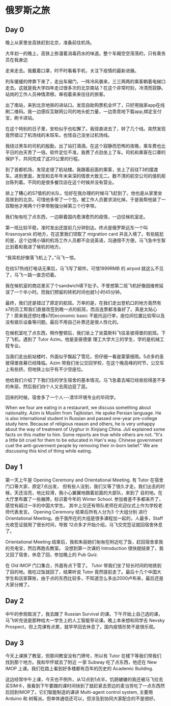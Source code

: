 # 俄罗斯之旅
## Day 0
晚上从家里坐高铁赶到北京，准备前往机场。

大年初一的晚上，高铁上弥漫着消毒药水的味道。整个车厢空空荡荡的，只有乘务员在我身边

走来走去。我戴着口罩，时不时看看手机，关注下疫情的最新进展。

列车缓缓的停靠下来了，走出车厢门，一阵冷风袭来，三三两两的乘客朝着电梯口走去。这就是我大学四年走过很多次的北京南站？在这个非常时刻，冷清而寂静。站岗的工作人员神情肃穆。审视着来来往往的旅客。

出了南站，来到北京地铁的进站口。发现自助购票机全坏了，只好用独家app在线刷二维码。我一边感叹互联网公司的地头蛇力量，一边乖乖地下载app,绑定支付宝，刷卡进站。

在这个特别的日子里，安检似乎也松懈了。我径直进去了，转了几个线。突然发现竟然错过了机场线的末班车。也怪自己没坐过机场线。

我绕过黑车的司机的殷勤，出了站打滴滴。在这个寂静而恐怖的夜晚，乘车费也比平日的白天贵了一倍。软件定位不准，我费了点劲坐上了车。司机和乘客在口罩的保护下，共同完成了这20公里的行程。

到了首都机场，发现走错了航站楼。我跟着前面的乘客，坐上了前往T3的摆渡车。进到里面，发现和去年年末来深的情景大致无二。数不清的航空公司的值机柜台陈列着。不同的是很多餐饮店在这个时候并没有营业。

排上了糟心的S7值机的长队，恰好在我办理的时候马飞赶到了。他也是从家里坐高铁到的北京。可惜他多带了一个包，被工作人员要求消化掉。于是我帮他装了一双鞋他才用两个行李带勉强分掉第三个行李带。

我们匆匆吃了点东西，一边聊着国内愈演愈烈的疫情，一边往候机室走。

第一班比较平稳，准时发出还提前几分钟到达。终点是俄罗斯远东一个叫 Krasnoyarsk 的地方，在这里我们领取了 migration card 并且入境了。有些尴尬的是，这个边境小镇的机场工作人员都不会说英语，沟通很不方便。马飞急中生智比划着和我进了候机的地方。

“我耳机好像落飞机上了。”马飞一惊。

在给S7热线打电话无果后，马飞写了邮件。可惜1999RMB 的 airpod 就这么不见了，马飞一路一直念叨着。

我在候机室的商店里买了个sandwich填下肚子。不曾想第二班飞机好像因维修延误了一个半小时。而我们预留的转机时间也就1小时45分钟。

最终，我们还是错过了原定的航班。万幸的是，在我们走出登机口的地方竟然有s7的员工帮我们直接改签到晚一点的航班，而且连票都准备好了。真是太贴心了！原来我还想吐槽s7的economic basic 不能托运行李，座位间位置比较窄以及没有娱乐设备等问题。最后不用自己补票还是很人性化的。

在候机室吃了点东西，稍作整顿后，我们坐上了坐莫斯科飞往圣彼得堡的航班。下了飞机，遇到了 Tutor Azim。他是圣彼德堡
理工大学大三的学生，学的是机械工程专业。

当我们走出航站楼时，外面似乎飘起了雪花，但仔细一看是蒙蒙细雨。5点多的圣彼得堡夜幕已经降临。Azim 带我们坐公交回学校，在这个晚高峰的时节，公交车上有些挤。但地铁上似乎有不少空座位。

他给我们介绍了下我们住的学生宿舍的基本情况。马飞急着去喊已经收拾得差不多的朱丽，然后我们四个人又去周边逛了逛。

回来的时候，宿舍多了一个人---清华环境专业的毕同学。

When we four are eating in a restaurant, we discuss something about nationality.  Azim is Muslim from Tajikistan. He spoke Persian language.  He is also international student in Russian and passed one-year pre-college study
here. Because of religious reason and others, he is very unhappy about the way of treatment of Uyghur in Xinjiang China. Juli explained some facts on this matter to him. Some reports are true while others are not.  "It's a little bit cruel for them to be educated in Han's way. Chinese government cuel the anti-goverment people by removing their in-born belief." We are discussing this kind of thing while eating.

## Day 1
第一天上午是 Opening Ceremony and Orientational Meeting. 有 Tutor 在宿舍门口等大家，原定7点出发，
但有些人没到，我们又等了很久才走。我们出去的时候，天还没亮，地比较滑，我小心翼翼地跟着前面的大部队，来到了
目的地。在大厅里布置了一些展牌，标识着今年的 Winter School. 参加者差不多都来齐了，感觉有超过一半的中国大学生。
其中上交还有带队老师在欢迎仪式上作为学校老师代表发言。 Opening Ceremony 结束后所有人分为3 个大组分别
进行 Orientational Meeting。由于我所在的大组是很多课程加一起的，人最多，Staff 光收签证就用了很长时间，导致
12点多才开始介绍。马飞交完签证就回宿舍休息了。

Orientational Meeting 结束后，我和朱丽她们匆匆在附近吃了饭，赶回宿舍拿我的充电宝，然后再跑去教室。
没想到第一次课的 Introduction 很快就结束了，我又回了宿舍，休息了回，参加晚上的 Pub Quiz.

在 Old IMOP 门口集合，外面有点下雪了。 Tutor 带我们坐了较长时间的地铁到了目的地。我吃过饭就回了，结果听说
Tutor 竟然提前走了。最后十几个中国大学生和店家算账，由于点的东西比较多，不知道怎么多出2000卢布来，最后还是大家分摊了。

## Day 2
中午的参观取消了，我去蹭了 Russian Survival 的课。下午开始上自己选的课，马飞听完说是那种给大一学生上的人工智能导论课。晚上本来想和同学去 Nevsky Prospect，但上完课有点累，就早早回去休息了。国内疫情形势不是很乐观。

## Day 3
今天上课换了教室，但那间教室没有门牌号，所以有 Tutor 在楼下等我们带我们找到那个地方。我和毕怀斌去了附近
一家 Subway 吃了点东西，他还在 New IMOP 上课。我们在路上看到好多楼都有百年的历史的 Academic Building.

这边经常中午上课，今天也不例外，从12点到1点半。饥肠辘辘的我还被马飞拉去买SIM卡，我看到下午要蹭的课时间快到了就赶紧去旁边的麦当劳吃了一点东西然后回到IMOP了。它们智能制造的课讲 Multi-agent control system, 主要用 Arduino 和 树莓派。但单体通信还可以，但涉及到协同大家配合的不是很好。